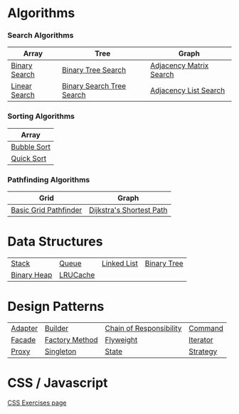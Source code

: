 # Algorithms

### Search Algorithms
| Array | Tree | Graph |
|-|-|-|
| [Binary Search](Algorithms/C%23/Algorithms/Algorithms/Search/BinarySearch.cs) | [Binary Tree Search](Algorithms/C%23/Algorithms/Algorithms/Search/BinaryTreeSearch.cs) | [Adjacency Matrix Search](Algorithms/C%23/Algorithms/Algorithms/Search/WeightedAdjacencyMatrixBreadthFirstSearch.cs) |
| [Linear Search](Algorithms/C%23/Algorithms/Algorithms/Search/LinearSearch.cs) | [Binary Search Tree Search](Algorithms/C%23/Algorithms/Algorithms/Search/BinarySearchTreeSearch.cs) | [Adjacency List Search](Algorithms/C%23/Algorithms/Algorithms/Search/WeightedAdjacencyListDepthFirstSearch.cs) |

### Sorting Algorithms
| Array |
|-|
| [Bubble Sort](Algorithms/C%23/Algorithms/Algorithms/Sort/BubbleSort.cs) |
| [Quick Sort](Algorithms/C%23/Algorithms/Algorithms/Sort/QuickSort.cs) |

### Pathfinding Algorithms

| Grid | Graph |
|-|-|
| [Basic Grid Pathfinder](Algorithms/C%23/Algorithms/Algorithms/PathFinding/BasicGridPathFinder.cs) | [Dijkstra's Shortest Path](Algorithms/C%23/Algorithms/Algorithms/PathFinding/DijkstrasPathFinder.cs) |

# Data Structures

| | | | |
|-|-|-|-|
| [Stack](Algorithms/C%23/Algorithms/DataStructures/Stack.cs) | [Queue](Algorithms/C%23/Algorithms/DataStructures/Queue.cs) | [Linked List](Algorithms/C%23/Algorithms/DataStructures/LinkedList.cs) | [Binary Tree](Algorithms/C%23/Algorithms/DataStructures/BinaryTree.cs) |
| [Binary Heap](Algorithms/C%23/Algorithms/DataStructures/BinaryHeap.cs) | [LRUCache](Algorithms/C%23/Algorithms/DataStructures/LRUCache.cs) | | |

# Design Patterns

| | | | |
|-|-|-|-|
| [Adapter](DesignPatterns/C%23/DesignPatterns/Patterns/AdapterPattern.cs) | [Builder](DesignPatterns/C%23/DesignPatterns/Patterns/BuilderPattern.cs) | [Chain of Responsibility](DesignPatterns/C%23/DesignPatterns/Patterns/ChainOfResponsibilityPattern.cs) | [Command](DesignPatterns/C%23/DesignPatterns/Patterns/CommandPattern.cs) | [Decorator](DesignPatterns/C%23/DesignPatterns/Patterns/DecoratorPattern.cs) |
| [Facade](DesignPatterns/C%23/DesignPatterns/Patterns/FacadePattern.cs) | [Factory Method](DesignPatterns/C%23/DesignPatterns/Patterns/FactoryMethodPattern.cs) | [Flyweight](DesignPatterns/C%23/DesignPatterns/Patterns/FlyweightPattern.cs) | [Iterator](DesignPatterns/C%23/DesignPatterns/Patterns/IteratorPattern.cs) | [Observer](DesignPatterns/C%23/DesignPatterns/Patterns/ObserverPattern.cs) |
| [Proxy](DesignPatterns/C%23/DesignPatterns/Patterns/ProxyPattern.cs) | [Singleton](DesignPatterns/C%23/DesignPatterns/Patterns/SingletonPattern.cs) | [State](DesignPatterns/C%23/DesignPatterns/Patterns/StatePattern.cs) | [Strategy](DesignPatterns/C%23/DesignPatterns/Patterns/StrategyPattern.cs) |

# CSS / Javascript

[CSS Exercises page](https://aamojl.github.io/Exercises/CSS/index.html)
